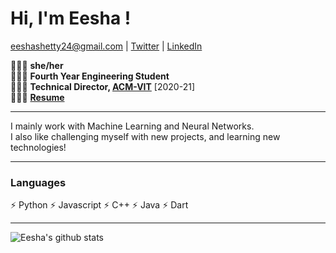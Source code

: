 # Hi, I'm Eesha !
<a href="mailto:eeshashetty24@gmail.com">eeshashetty24@gmail.com</a> | <a href="https://twitter.com/eeshashetty24">Twitter</a> | <a href="https://linkedin.com/in/eeshashetty">LinkedIn</a>

🧚🏽‍♀️ **she/her**<br>
🧚🏽‍♀️ **Fourth Year Engineering Student**<br>
🧚🏽‍♀️ **Technical Director, [ACM-VIT](https://github.com/ACM-VIT)** [2020-21]<br>
🧚🏽‍♀️ **[Resume](https://github.com/eeshashetty/eeshashetty/raw/main/resume.pdf)**

---

I mainly work with Machine Learning and Neural Networks. <br>
I also like challenging myself with new projects, and learning new technologies! 

---

### Languages
⚡ Python
⚡ Javascript
⚡ C++
⚡ Java
⚡ Dart

---

![Eesha's github stats](https://github-readme-stats.vercel.app/api?username=eeshashetty&show_icons=true&theme=dark)

